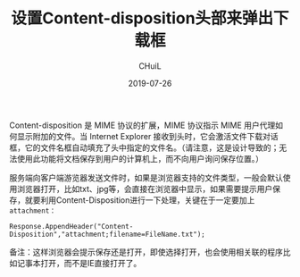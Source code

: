 ﻿---
layout:     post
title:      "设置Content-disposition头部来弹出下载框"
subtitle:   ""
date:       2019-07-26
author:     "CHuiL"
header-img: "img/http-bg.png"
tags:
    - http
---

Content-disposition 是 MIME 协议的扩展，MIME 协议指示 MIME 用户代理如何显示附加的文件。当 Internet Explorer 接收到头时，它会激活文件下载对话框，它的文件名框自动填充了头中指定的文件名。（请注意，这是设计导致的；无法使用此功能将文档保存到用户的计算机上，而不向用户询问保存位置。）   

服务端向客户端游览器发送文件时，如果是浏览器支持的文件类型，一般会默认使用浏览器打开，比如txt、jpg等，会直接在浏览器中显示，如果需要提示用户保存，就要利用Content-Disposition进行一下处理，关键在于一定要加上`attachment：`

`Response.AppendHeader("Content-Disposition","attachment;filename=FileName.txt");`

备注：这样浏览器会提示保存还是打开，即使选择打开，也会使用相关联的程序比如记事本打开，而不是IE直接打开了。